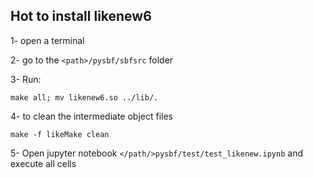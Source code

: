 ## Hot to install likenew6

1- open a terminal

2- go to the `<path>/pysbf/sbfsrc` folder

3- Run:

`make all; mv likenew6.so ../lib/.`

4- to clean the intermediate object files

`make -f likeMake clean`

5- Open jupyter notebook `</path/>pysbf/test/test_likenew.ipynb` and execute all cells

